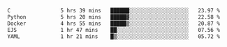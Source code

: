 <!--START_SECTION:waka-->

```txt
C                5 hrs 39 mins   ██████░░░░░░░░░░░░░░░░░░░   23.97 %
Python           5 hrs 20 mins   █████▓░░░░░░░░░░░░░░░░░░░   22.58 %
Docker           4 hrs 55 mins   █████▒░░░░░░░░░░░░░░░░░░░   20.87 %
EJS              1 hr 47 mins    ██░░░░░░░░░░░░░░░░░░░░░░░   07.56 %
YAML             1 hr 21 mins    █▒░░░░░░░░░░░░░░░░░░░░░░░   05.72 %
```

<!--END_SECTION:waka-->
